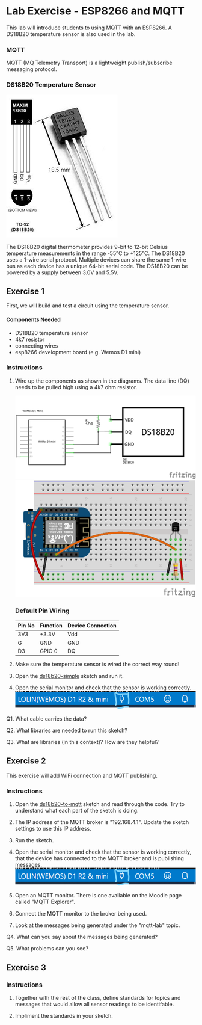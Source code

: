 # Lab Exercise - ESP8266 and MQTT

This lab will introduce students to using MQTT with an ESP8266. A DS18B20 temperature sensor is also used in the lab.

### MQTT

MQTT (MQ Telemetry Transport) is a lightweight publish/subscribe messaging protocol.


### DS18B20 Temperature Sensor

![sensor](assets/ds18b20_1.jpg)

The DS18B20 digital thermometer provides 9-bit to 12-bit Celsius temperature measurements in the range -55°C to +125°C. The DS18B20 uses a 1-wire serial protocol. Multiple devices can share the same 1-wire bus as each device has a unique 64-bit serial code. The DS18B20 can be powered by a supply between 3.0V and 5.5V.



## Exercise 1

First, we will build and test a circuit using the temperature sensor.

#### Components Needed
* DS18B20 temperature sensor
* 4k7 resistor
* connecting wires
* esp8266 development board (e.g. Wemos D1 mini)

### Instructions

1. Wire up the components as shown in the diagrams. The data line (DQ) needs to be pulled high using a 4k7 ohm resistor.
   
   ![circuit diagram](assets/esp8266-ds18b20-temp-sensor-circuit-diagram_schem.png)
   <br />
   ![breadboard diagram](assets/esp8266-ds18b20-temp-sensor-circuit-diagram_bb.png)

   ### Default Pin Wiring

    | Pin No | Function | Device Connection |
    | --- | --- | --- |
    | 3V3 | +3.3V | Vdd |
    | G | GND | GND |
    | D3 | GPIO 0 | DQ |

2. Make sure the temperature sensor is wired the correct way round!

3. Open the [ds18b20-simple](arduino/ds18b20-simple/ds18b20-simple.ino) sketch and run it.

4. Open the serial monitor and check that the sensor is working correctly. ![serial monitor button](assets/serial-monitor-button.png)

Q1. What cable carries the data?

Q2. What libraries are needed to run this sketch?

Q3. What are libraries (in this context)? How are they helpful?

## Exercise 2

This exercise will add WiFi connection and MQTT publishing.

### Instructions

1. Open the [ds18b20-to-mqtt](arduino/ds18b20-to-mqtt/ds18b20-to-mqtt.ino) sketch and read through the code. Try to understand what each part of the sketch is doing.

2. The IP address of the MQTT broker is "192.168.4.1". Update the sketch settings to use this IP address.

3. Run the sketch.

4. Open the serial monitor and check that the sensor is working correctly, that the device has connected to the MQTT broker and is publishing messages. ![serial monitor button](assets/serial-monitor-button.png)

5. Open an MQTT monitor. There is one available on the Moodle page called "MQTT Explorer".

6. Connect the MQTT monitor to the broker being used.

7. Look at the messages being generated under the "mqtt-lab" topic.

Q4. What can you say about the messages being generated?

Q5. What problems can you see?

## Exercise 3

### Instructions

1. Together with the rest of the class, define standards for topics and messages that would allow all sensor readings to be identifable.

2. Impliment the standards in your sketch.
